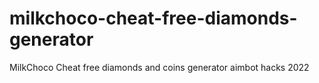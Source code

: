 # milkchoco-cheat-free-diamonds-generator
MilkChoco Cheat free diamonds and coins generator aimbot hacks 2022
